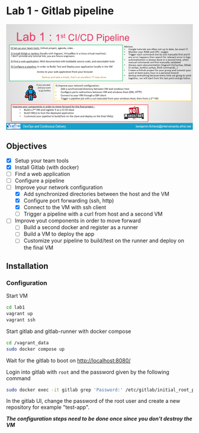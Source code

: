 # Lab 1 - Gitlab pipeline

![Lab 1 instructions](../images/lab1.png)

## Objectives

- [x] Setup your team tools
- [x] Install Gitlab (with docker)
- [ ] Find a web application
- [ ] Configure a pipeline
- [ ] Improve your network configuration
  - [x] Add synchronized directories between the host and the VM
  - [x] Configure port forwarding (ssh, http)
  - [x] Connect to the VM with ssh client
  - [ ] Trigger a pipeline with a curl from host and a second VM
- [ ] Improve yout components in order to move forward
  - [ ] Build a second docker and register as a runner
  - [ ] Build a VM to deploy the app
  - [ ] Customize your pipeline to build/test on the runner and deploy on the final VM

## Installation

### Configuration

Start VM

```bash
cd lab1
vagrant up
vagrant ssh
```

Start gitlab and gitlab-runner with docker compose

```bash
cd /vagrant_data
sudo docker compose up
```

Wait for the gitlab to boot on <http://localhost:8080/>

Login into gitlab with ```root``` and the password given by the following command

```bash
sudo docker exec -it gitlab grep 'Password:' /etc/gitlab/initial_root_password
```

In the gitlab UI, change the password of the root user and create a new repository for example "test-app".

***The configuration steps need to be done once since you don't destroy the VM***
